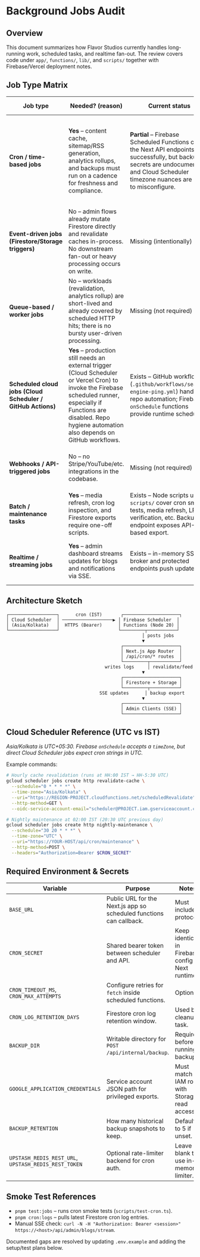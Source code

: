 # Background Jobs Audit

## Overview
This document summarizes how Flavor Studios currently handles long-running work, scheduled tasks, and realtime fan-out. The review covers code under `app/`, `functions/`, `lib/`, and `scripts/` together with Firebase/Vercel deployment notes.

## Job Type Matrix
| Job type | Needed? (reason) | Current status | Files detected | Gaps & risks | Proposed solution & cost notes |
| --- | --- | --- | --- | --- | --- |
| **Cron / time-based jobs** | **Yes** – content cache, sitemap/RSS generation, analytics rollups, and backups must run on a cadence for freshness and compliance. | **Partial** – Firebase Scheduled Functions call the Next API endpoints successfully, but backup secrets are undocumented and Cloud Scheduler timezone nuances are easy to misconfigure. | `functions/src/scheduler.ts`, `app/api/cron/revalidate/route.ts`, `app/api/cron/maintenance/route.ts`, `app/api/internal/*`, `lib/cron.ts`, `lib/cronAuth.ts`, `scripts/test-cron.ts`. | • `BACKUP_DIR`, `GOOGLE_APPLICATION_CREDENTIALS`, and `BACKUP_RETENTION` not surfaced in `.env.example`.<br>• Cloud Scheduler runs in UTC; existing cron strings assume IST without documentation.<br>• Failure alerts limited to Firestore writes – no external monitoring. | Document required env vars, add IST↔UTC cheat sheet, and keep current Firebase Scheduled Functions. Optional: add alerting via Firestore log watchers if needed. Incremental cost is negligible (Firebase Scheduler at low tier); backups depend on Cloud Storage usage. |
| **Event-driven jobs (Firestore/Storage triggers)** | No – admin flows already mutate Firestore directly and revalidate caches in-process. No downstream fan-out or heavy processing occurs on write. | Missing (intentionally) | N/A | Introducing triggers would duplicate existing synchronous logic and complicate local testing. | Revisit only if future workflows demand asynchronous fan-out (e.g., automated notifications). |
| **Queue-based / worker jobs** | No – workloads (revalidation, analytics rollup) are short-lived and already covered by scheduled HTTP hits; there is no bursty user-driven processing. | Missing (not required) | N/A | Setting up Redis/BullMQ or Cloud Tasks would add cost and operational overhead without clear benefit. | When/if heavy tasks appear, prefer Cloud Tasks with exponential backoff to stay serverless/pay-per-use. |
| **Scheduled cloud jobs (Cloud Scheduler / GitHub Actions)** | **Yes** – production still needs an external trigger (Cloud Scheduler or Vercel Cron) to invoke the Firebase scheduled runner, especially if Functions are disabled. Repo hygiene automation also depends on GitHub workflows. | Exists – GitHub workflow (`.github/workflows/search-engine-ping.yml`) handles repo automation; Firebase `onSchedule` functions provide runtime scheduling. | `.github/workflows/search-engine-ping.yml`, `functions/src/scheduler.ts`. | Cloud Scheduler timezone must be set to Asia/Kolkata manually; otherwise jobs run 5.5h off. No staging scheduler documented. | Keep Firebase `onSchedule` for runtime. Document `gcloud scheduler jobs create http` command (see below) so ops can recreate schedules quickly. |
| **Webhooks / API-triggered jobs** | No – no Stripe/YouTube/etc. integrations in the codebase. | Missing (not required) | N/A | None. | If partners are added later, follow the `/api/webhooks/<provider>` naming convention with signature verification and idempotency keys. |
| **Batch / maintenance tasks** | **Yes** – media refresh, cron log inspection, and Firestore exports require one-off scripts. | Exists – Node scripts under `scripts/` cover cron smoke tests, media refresh, LFS verification, etc. Backup endpoint exposes API-based export. | `scripts/test-cron.ts`, `scripts/query-cron-logs.ts`, `scripts/refresh-media-urls.ts`, `scripts/backfill-media-usage.ts`, `app/api/internal/backup/route.ts`. | Backup endpoint fails silently without env variables; scripts rely on developers remembering to set admin credentials. | Surface env vars in `.env.example`, add plan/test docs, and keep scripts idempotent. Costs are tied to manual execution only. |
| **Realtime / streaming jobs** | **Yes** – admin dashboard streams updates for blogs and notifications via SSE. | Exists – in-memory SSE broker and protected endpoints push updates. | `lib/sse-broker.ts`, `app/api/admin/blogs/stream/route.ts`, `app/api/admin/notifications/stream/route.ts`, `publishToUser` calls in admin APIs. | SSE broker is in-memory; restarting the process drops subscriptions (acceptable for current scope). | Keep lightweight SSE implementation; if horizontal scaling appears, upgrade to Redis/pub-sub fan-out. No extra cost today. |

## Architecture Sketch
```
┌──────────────────┐      cron (IST)       ┌─────────────────────┐
│ Cloud Scheduler  │ ───────────────────▶ │ Firebase Scheduler  │
│ (Asia/Kolkata)   │  HTTPS (Bearer)      │ Functions (Node 20) │
└──────────────────┘                      └─────────┬───────────┘
                                                   │ posts jobs
                                                   ▼
                                           ┌─────────────────────┐
                                           │ Next.js App Router  │
                                           │ /api/cron/* routes  │
                                           └─────────┬───────────┘
                                     writes logs     │ revalidate/feed
                                                   ▼
                                           ┌─────────────────────┐
                                           │ Firestore + Storage │
                                           └─────────┬───────────┘
                                   SSE updates      │ backup export
                                                   ▼
                                           ┌─────────────────────┐
                                           │ Admin Clients (SSE) │
                                           └─────────────────────┘
```

## Cloud Scheduler Reference (UTC vs IST)
*Asia/Kolkata is UTC+05:30. Firebase `onSchedule` accepts a `timeZone`, but direct Cloud Scheduler jobs expect cron strings in UTC.*

Example commands:

```bash
# Hourly cache revalidation (runs at HH:00 IST → HH-5:30 UTC)
gcloud scheduler jobs create http revalidate-cache \
  --schedule="0 * * * *" \
  --time-zone="Asia/Kolkata" \
  --uri="https://REGION-PROJECT.cloudfunctions.net/scheduledRevalidate" \
  --http-method=GET \
  --oidc-service-account-email="scheduler@PROJECT.iam.gserviceaccount.com"

# Nightly maintenance at 02:00 IST (20:30 UTC previous day)
gcloud scheduler jobs create http nightly-maintenance \
  --schedule="30 20 * * *" \
  --time-zone="UTC" \
  --uri="https://YOUR-HOST/api/cron/maintenance" \
  --http-method=POST \
  --headers="Authorization=Bearer $CRON_SECRET"
```

## Required Environment & Secrets
| Variable | Purpose | Notes |
| --- | --- | --- |
| `BASE_URL` | Public URL for the Next.js app so scheduled functions can callback. | Must include protocol. |
| `CRON_SECRET` | Shared bearer token between scheduler and API. | Keep identical in Firebase config & Next runtime. |
| `CRON_TIMEOUT_MS`, `CRON_MAX_ATTEMPTS` | Configure retries for `fetch` inside scheduled functions. | Optional. |
| `CRON_LOG_RETENTION_DAYS` | Firestore cron log retention window. | Used by cleanup task. |
| `BACKUP_DIR` | Writable directory for `POST /api/internal/backup`. | Required before running backups. |
| `GOOGLE_APPLICATION_CREDENTIALS` | Service account JSON path for privileged exports. | Must match IAM role with Storage read access. |
| `BACKUP_RETENTION` | How many historical backup snapshots to keep. | Defaults to 5 if unset. |
| `UPSTASH_REDIS_REST_URL`, `UPSTASH_REDIS_REST_TOKEN` | Optional rate-limiter backend for cron auth. | Leave blank to use in-memory limiter. |

## Smoke Test References
* `pnpm test:jobs` – runs cron smoke tests (`scripts/test-cron.ts`).
* `pnpm cron:logs` – pulls latest Firestore cron log entries.
* Manual SSE check: `curl -N -H "Authorization: Bearer <session>" https://<host>/api/admin/blogs/stream`.

Documented gaps are resolved by updating `.env.example` and adding the setup/test plans below.